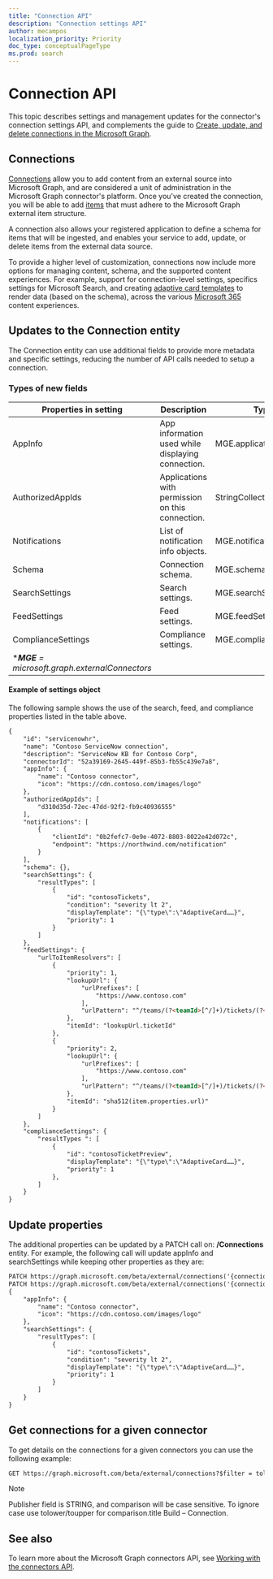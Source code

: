 ```yaml
---
title: "Connection API"
description: "Connection settings API"
author: mecampos
localization_priority: Priority
doc_type: conceptualPageType
ms.prod: search
---
```


# Connection API

This topic describes settings and management updates for the connector's connection settings API, and complements the guide to [Create, update, and delete connections in the Microsoft Graph](connecting-external-content-manage-connections.md).

## Connections

[Connections](/graph/api/resources/externalconnectors-externalconnection?view=graph-rest-beta&preserve-view=true) allow you to add content from an external source into Microsoft Graph, and are considered a unit of administration in the Microsoft Graph connector's platform. Once you've created the connection, you will be able to add [items](/graph/api/resources/externalconnectors-externalitem?view=graph-rest-beta&preserve-view=true) that must adhere to the Microsoft Graph external item structure.

A connection also allows your registered application to define a schema for items that will be ingested, and enables your service to add, update, or delete items from the external data source.

To provide a higher level of customization, connections now include more options for managing content, schema, and the supported content experiences. For example, support for connection-level settings, specifics settings for Microsoft Search, and creating [adaptive card templates](/adaptive-cards/&preserve-view=true) to render data (based on the schema), across the various [Microsoft 365](https://www.microsoft.com/microsoft-365) content experiences.


## Updates to the Connection entity

The Connection entity can use additional fields to provide more metadata and specific settings, reducing the number of API calls needed to setup a connection.

### Types of new fields


|Properties in setting  |Description  |Type  |
|---------|---------|---------|
|AppInfo     | App information used while displaying connection.       | MGE.applicationInfo        |
|AuthorizedAppIds     | Applications with permission on this connection.        | StringCollection        |
|Notifications     | List of notification info objects.        | MGE.notificationInfo        |
|Schema     | Connection schema.        | MGE.schema        |
|SearchSettings     | Search settings.        | MGE.searchSettings        |
|FeedSettings     | Feed settings.       | MGE.feedSettings        |
|ComplianceSettings     | Compliance settings.        | MGE.complianceSettings        |
|****MGE** = microsoft.graph.externalConnectors*|

#### Example of settings object
The following sample shows the use of the search, feed, and compliance properties listed in the table above.

```html
{
    "id": "servicenowhr",
    "name": "Contoso ServiceNow connection",
    "description": "ServiceNow KB for Contoso Corp",
    "connectorId": "52a39169-2645-449f-85b3-fb55c439e7a8",
    "appInfo": {
        "name": "Contoso connector",
        "icon": "https://cdn.contoso.com/images/logo"
    },
    "authorizedAppIds": [
        "d310d35d-72ec-47dd-92f2-fb9c40936555"
    ],
    "notifications": [
        {
            "clientId": "0b2fefc7-0e9e-4072-8803-8022e42d072c",
            "endpoint": "https://northwind.com/notification"
        }
    ],
    "schema": {},
    "searchSettings": {
        "resultTypes": [
            {
                "id": "contosoTickets",
                "condition": "severity lt 2",
                "displayTemplate": "{\"type\":\"AdaptiveCard……}",
                "priority": 1
            }
        ]
    },
    "feedSettings": {
        "urlToItemResolvers": [
            {
                "priority": 1,
                "lookupUrl": {
                    "urlPrefixes": [
                        "https://www.contoso.com"
                    ],
                    "urlPattern": "^/teams/(?<teamId>[^/]+)/tickets/(?<ticketId>[^/]+)))(/.+)?)?/?$"
                },
                "itemId": "lookupUrl.ticketId"
            },
            {
                "priority": 2,
                "lookupUrl": {
                    "urlPrefixes": [
                        "https://www.contoso.com"
                    ],
                    "urlPattern": "^/teams/(?<teamId>[^/]+)/tickets/(?<ticketId>[^/]+)))(/.+)?)?/?$"
                },
                "itemId": "sha512(item.properties.url)"
            }
        ]
    },
    "complianceSettings": {
        "resultTypes ": [
            {
                "id": "contosoTicketPreview",
                "displayTemplate": "{\"type\":\"AdaptiveCard……}",
                "priority": 1
            },
        ]
    }
}
```

## Update properties

The additional properties can be updated by a PATCH call on: **/Connections** entity.
For example, the following call will update appInfo and searchSettings while keeping other properties as they are:

```html
PATCH https://graph.microsoft.com/beta/external/connections('{connectionId}')
PATCH https://graph.microsoft.com/beta/external/connections('{connectionId}')
{
    "appInfo": {
        "name": "Contoso connector",
        "icon": "https://cdn.contoso.com/images/logo"
    },
    "searchSettings": {
        "resultTypes": [
            {
                "id": "contosoTickets",
                "condition": "severity lt 2",
                "displayTemplate": "{\"type\":\"AdaptiveCard……}",
                "priority": 1
            }
        ]
    }
}
```

## Get connections for a given connector
To get details on the connections for a given connectors you can use the following example:

```html
GET https://graph.microsoft.com/beta/external/connections?$filter = tolower(connectorId) eq 'cc29e42b-5273-4c34-a5f8-a25edcec077d' 
```

> [!NOTE]
> Publisher field is STRING, and comparison will be case sensitive. To ignore case use tolower/toupper for comparison.title Build – Connection.

## See also
To learn more about the Microsoft Graph connectors API, see [Working with the connectors API](connecting-external-content-connectors-api-overview.md).